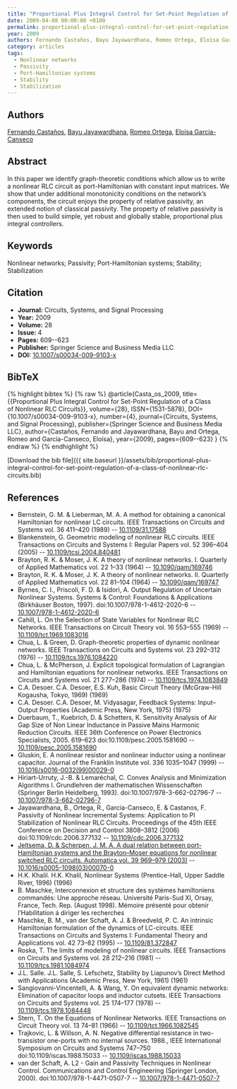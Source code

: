 ```yaml
---
title: "Proportional Plus Integral Control for Set-Point Regulation of a Class of Nonlinear RLC Circuits"
date: 2009-04-08 00:00:00 +0100
permalink: proportional-plus-integral-control-for-set-point-regulation-of-a-class-of-nonlinear-rlc-circuits
year: 2009
authors: Fernando Castaños, Bayu Jayawardhana, Romeo Ortega, Eloísa García-Canseco
category: articles
tags:
  - Nonlinear networks
  - Passivity
  - Port-Hamiltonian systems
  - Stability
  - Stabilization
---
```

 
## Authors
[Fernando Castaños](authors/fernando-castanos), [Bayu Jayawardhana](authors/bayu-jayawardhana), [Romeo Ortega](authors/romeo-ortega), [Eloísa García-Canseco](authors/eloisa-garcia-canseco)
 
## Abstract
In this paper we identify graph-theoretic conditions which allow us to write a nonlinear RLC circuit as port-Hamiltonian with constant input matrices. We show that under additional monotonicity conditions on the network’s components, the circuit enjoys the property of relative passivity, an extended notion of classical passivity. The property of relative passivity is then used to build simple, yet robust and globally stable, proportional plus integral controllers.
 
## Keywords
Nonlinear networks; Passivity; Port-Hamiltonian systems; Stability; Stabilization
 
## Citation
- **Journal:** Circuits, Systems, and Signal Processing
- **Year:** 2009
- **Volume:** 28
- **Issue:** 4
- **Pages:** 609--623
- **Publisher:** Springer Science and Business Media LLC
- **DOI:** [10.1007/s00034-009-9103-x](https://doi.org/10.1007/s00034-009-9103-x)
 
## BibTeX
{% highlight bibtex %}
{% raw %}
@article{Casta_os_2009,
  title={{Proportional Plus Integral Control for Set-Point Regulation of a Class of Nonlinear RLC Circuits}},
  volume={28},
  ISSN={1531-5878},
  DOI={10.1007/s00034-009-9103-x},
  number={4},
  journal={Circuits, Systems, and Signal Processing},
  publisher={Springer Science and Business Media LLC},
  author={Castaños, Fernando and Jayawardhana, Bayu and Ortega, Romeo and García-Canseco, Eloísa},
  year={2009},
  pages={609--623}
}
{% endraw %}
{% endhighlight %}
 
[Download the bib file]({{ site.baseurl }}/assets/bib/proportional-plus-integral-control-for-set-point-regulation-of-a-class-of-nonlinear-rlc-circuits.bib)
 
## References
- Bernstein, G. M. & Lieberman, M. A. A method for obtaining a canonical Hamiltonian for nonlinear LC circuits. IEEE Transactions on Circuits and Systems vol. 36 411–420 (1989) -- [10.1109/31.17588](https://doi.org/10.1109/31.17588)
- Blankenstein, G. Geometric modeling of nonlinear RLC circuits. IEEE Transactions on Circuits and Systems I: Regular Papers vol. 52 396–404 (2005) -- [10.1109/tcsi.2004.840481](https://doi.org/10.1109/tcsi.2004.840481)
- Brayton, R. K. & Moser, J. K. A theory of nonlinear networks. I. Quarterly of Applied Mathematics vol. 22 1–33 (1964) -- [10.1090/qam/169746](https://doi.org/10.1090/qam/169746)
- Brayton, R. K. & Moser, J. K. A theory of nonlinear networks. II. Quarterly of Applied Mathematics vol. 22 81–104 (1964) -- [10.1090/qam/169747](https://doi.org/10.1090/qam/169747)
- Byrnes, C. I., Priscoli, F. D. & Isidori, A. Output Regulation of Uncertain Nonlinear Systems. Systems &amp; Control: Foundations &amp; Applications (Birkhäuser Boston, 1997). doi:10.1007/978-1-4612-2020-6 -- [10.1007/978-1-4612-2020-6](https://doi.org/10.1007/978-1-4612-2020-6)
- Cahill, L. On the Selection of State Variables for Nonlinear RLC Networks. IEEE Transactions on Circuit Theory vol. 16 553–555 (1969) -- [10.1109/tct.1969.1083016](https://doi.org/10.1109/tct.1969.1083016)
- Chua, L. & Green, D. Graph-theoretic properties of dynamic nonlinear networks. IEEE Transactions on Circuits and Systems vol. 23 292–312 (1976) -- [10.1109/tcs.1976.1084220](https://doi.org/10.1109/tcs.1976.1084220)
- Chua, L. & McPherson, J. Explicit topological formulation of Lagrangian and Hamiltonian equations for nonlinear networks. IEEE Transactions on Circuits and Systems vol. 21 277–286 (1974) -- [10.1109/tcs.1974.1083849](https://doi.org/10.1109/tcs.1974.1083849)
- C.A. Desoer. C.A. Desoer, E.S. Kuh, Basic Circuit Theory (McGraw-Hill Kogausha, Tokyo, 1969) (1969)
- C.A. Desoer. C.A. Desoer, M. Vidyasagar, Feedback Systems: Input–Output Properties (Academic Press, New York, 1975) (1975)
- Duerbaum, T., Kuebrich, D. & Schetters, K. Sensitivity Analysis of Air Gap Size of Non Linear Inductance in Passive Mains Harmonic Reduction Circuits. IEEE 36th Conference on Power Electronics Specialists, 2005. 619–623 doi:10.1109/pesc.2005.1581690 -- [10.1109/pesc.2005.1581690](https://doi.org/10.1109/pesc.2005.1581690)
- Gluskin, E. A nonlinear resistor and nonlinear inductor using a nonlinear capacitor. Journal of the Franklin Institute vol. 336 1035–1047 (1999) -- [10.1016/s0016-0032(99)00029-0](https://doi.org/10.1016/s0016-0032(99)00029-0)
- Hiriart-Urruty, J.-B. & Lemaréchal, C. Convex Analysis and Minimization Algorithms I. Grundlehren der mathematischen Wissenschaften (Springer Berlin Heidelberg, 1993). doi:10.1007/978-3-662-02796-7 -- [10.1007/978-3-662-02796-7](https://doi.org/10.1007/978-3-662-02796-7)
- Jayawardhana, B., Ortega, R., Garcia-Canseco, E. & Castanos, F. Passivity of Nonlinear Incremental Systems: Application to PI Stabilization of Nonlinear RLC Circuits. Proceedings of the 45th IEEE Conference on Decision and Control 3808–3812 (2006) doi:10.1109/cdc.2006.377132 -- [10.1109/cdc.2006.377132](https://doi.org/10.1109/cdc.2006.377132)
- [Jeltsema, D. & Scherpen, J. M. A. A dual relation between port-Hamiltonian systems and the Brayton–Moser equations for nonlinear switched RLC circuits. Automatica vol. 39 969–979 (2003)](a-dual-relation-between-port-hamiltonian-systems-and-the-brayton-moser-equations-for-nonlinear-switched-rlc-circuits) -- [10.1016/s0005-1098(03)00070-0](https://doi.org/10.1016/s0005-1098(03)00070-0)
- H.K. Khalil. H.K. Khalil, Nonlinear Systems (Prentice-Hall, Upper Saddle River, 1996) (1996)
- B. Maschke, Interconnexion et structure des systèmes hamiltoniens commandés: Une approche réseau. Université Paris-Sud XI, Orsay, France, Tech. Rep. (August 1998). Mémoire présenté pour obtenir l’Habilitation á diriger les recherches
- Maschke, B. M., van der Schaft, A. J. & Breedveld, P. C. An intrinsic Hamiltonian formulation of the dynamics of LC-circuits. IEEE Transactions on Circuits and Systems I: Fundamental Theory and Applications vol. 42 73–82 (1995) -- [10.1109/81.372847](https://doi.org/10.1109/81.372847)
- Roska, T. The limits of modeling of nonlinear circuits. IEEE Transactions on Circuits and Systems vol. 28 212–216 (1981) -- [10.1109/tcs.1981.1084974](https://doi.org/10.1109/tcs.1981.1084974)
- J.L. Salle. J.L. Salle, S. Lefschetz, Stability by Liapunov’s Direct Method with Applications (Academic Press, New York, 1961) (1961)
- Sangiovanni-Vincentelli, A. & Wang, Y. On equivalent dynamic networks: Elimination of capacitor loops and inductor cutsets. IEEE Transactions on Circuits and Systems vol. 25 174–177 (1978) -- [10.1109/tcs.1978.1084448](https://doi.org/10.1109/tcs.1978.1084448)
- Stern, T. On the Equations of Nonlinear Networks. IEEE Transactions on Circuit Theory vol. 13 74–81 (1966) -- [10.1109/tct.1966.1082545](https://doi.org/10.1109/tct.1966.1082545)
- Trajkovic, L. & Willson, A. N. Negative differential resistance in two-transistor one-ports with no internal sources. 1988., IEEE International Symposium on Circuits and Systems 747–750 doi:10.1109/iscas.1988.15033 -- [10.1109/iscas.1988.15033](https://doi.org/10.1109/iscas.1988.15033)
- van der Schaft, A. L2 - Gain and Passivity Techniques in Nonlinear Control. Communications and Control Engineering (Springer London, 2000). doi:10.1007/978-1-4471-0507-7 -- [10.1007/978-1-4471-0507-7](https://doi.org/10.1007/978-1-4471-0507-7)

